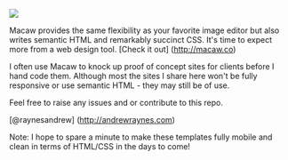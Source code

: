 ![](https://raw.github.com/raynesandrew/Macaw-Templates/master/Screenshots/macaw-logo.png)

Macaw provides the same flexibility as your favorite image editor but also writes semantic HTML and remarkably succinct CSS. It's time to expect more from a web design tool. [Check it out] (http://macaw.co)


I often use Macaw to knock up proof of concept sites for clients before I hand code them. Although most the sites I share here won't be fully responsive or use semantic HTML - they may still be of use.

Feel free to raise any issues and or contribute to this repo.

[@raynesandrew] (http://andrewraynes.com)


Note: I hope to spare a minute to make these templates fully mobile and clean in terms of HTML/CSS in the days to come!
